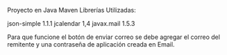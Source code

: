 Proyecto en Java Maven
Librerías Utilizadas:

json-simple 1.1.1
jcalendar 1,4
javax.mail 1.5.3

Para que funcione el botón de enviar correo se debe agregar el correo del remitente y una contraseña de aplicación creada en Email.
